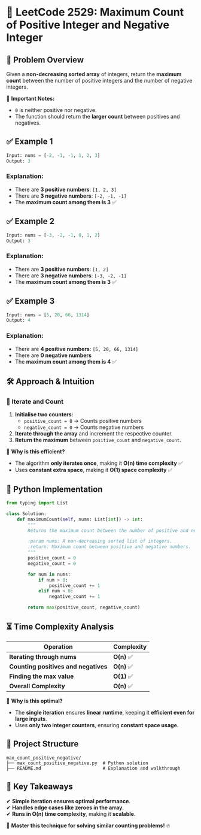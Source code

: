 # 🔢 **LeetCode 2529: Maximum Count of Positive Integer and Negative Integer**  

## 📌 **Problem Overview**  

Given a **non-decreasing sorted array** of integers, return the **maximum count** between the number of positive integers and the number of negative integers.  

📌 **Important Notes:**  
- `0` is neither positive nor negative.  
- The function should return the **larger count** between positives and negatives.  

## ✅ **Example 1**  

```python
Input: nums = [-2, -1, -1, 1, 2, 3]
Output: 3
```

### **Explanation:**  
- There are **3 positive numbers**: `[1, 2, 3]`
- There are **3 negative numbers**: `[-2, -1, -1]`
- The **maximum count among them is 3** ✅

## ✅ **Example 2**  

```python
Input: nums = [-3, -2, -1, 0, 1, 2]
Output: 3
```

### **Explanation:**  
- There are **3 positive numbers**: `[1, 2]`
- There are **3 negative numbers**: `[-3, -2, -1]`
- The **maximum count among them is 3** ✅

## ✅ **Example 3**  

```python
Input: nums = [5, 20, 66, 1314]
Output: 4
```

### **Explanation:**  
- There are **4 positive numbers**: `[5, 20, 66, 1314]`
- There are **0 negative numbers**
- The **maximum count among them is 4** ✅

## 🛠 **Approach & Intuition**  

### 🔹 **Iterate and Count**  
1. **Initialise two counters:**  
   - `positive_count = 0` → Counts positive numbers  
   - `negative_count = 0` → Counts negative numbers  
2. **Iterate through the array** and increment the respective counter.  
3. **Return the maximum** between `positive_count` and `negative_count`.  

📌 **Why is this efficient?**  
- The algorithm **only iterates once**, making it **O(n) time complexity** ✅  
- Uses **constant extra space**, making it **O(1) space complexity** ✅  

## 📝 **Python Implementation**  

```python
from typing import List

class Solution:
    def maximumCount(self, nums: List[int]) -> int:
        """
        Returns the maximum count between the number of positive and negative integers in a sorted list.

        :param nums: A non-decreasing sorted list of integers.
        :return: Maximum count between positive and negative numbers.
        """
        positive_count = 0
        negative_count = 0

        for num in nums:
            if num > 0:
                positive_count += 1
            elif num < 0:
                negative_count += 1

        return max(positive_count, negative_count)
```

## ⏳ **Time Complexity Analysis**  

| Operation | Complexity |
|-----------|------------|
| **Iterating through nums** | **O(n)** ✅ |
| **Counting positives and negatives** | **O(n)** ✅ |
| **Finding the max value** | **O(1)** ✅ |
| **Overall Complexity** | **O(n)** ✅ |

🔹 **Why is this optimal?**  
- The **single iteration** ensures **linear runtime**, keeping it **efficient even for large inputs**.  
- Uses **only two integer counters**, ensuring **constant space usage**.  

## 📂 **Project Structure**  

```
max_count_positive_negative/
├── max_count_positive_negative.py  # Python solution
├── README.md                       # Explanation and walkthrough
```

## 🎯 **Key Takeaways**  
✔ **Simple iteration ensures optimal performance**.  
✔ **Handles edge cases like zeroes in the array**.  
✔ **Runs in O(n) time complexity**, making it **scalable**.  

🚀 **Master this technique for solving similar counting problems!** 🔥  

